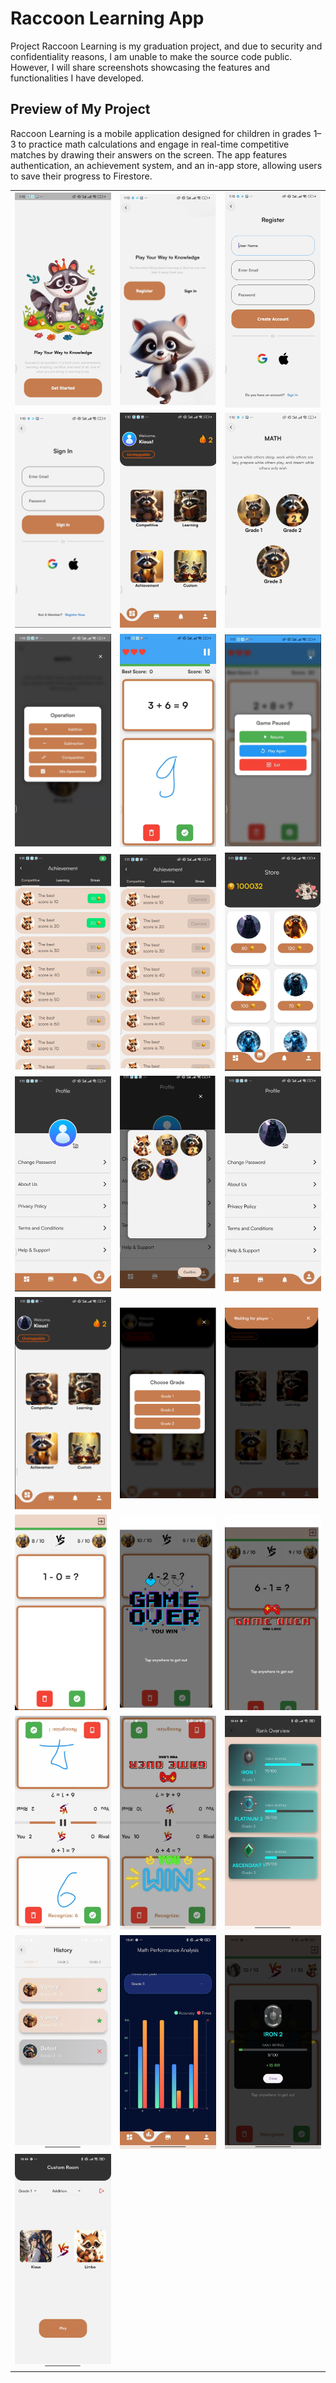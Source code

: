 # Raccoon Learning App
Project Raccoon Learning is my graduation project, and due to security and confidentiality reasons, I am unable to make the source code public. However, I will share screenshots showcasing the features and functionalities I have developed.
## Preview of My Project
Raccoon Learning is a mobile application designed for children in grades 1–3 to practice math calculations and engage in real-time competitive matches by drawing their answers on the screen. The app features authentication, an achievement system, and an in-app store, allowing users to save their progress to Firestore.

<table>
  <tr>
    <td><img src="learning_screenShot/project_img_1.png" alt="Intro Page 1" width="300"></td>
    <td><img src="learning_screenShot/project_img_2.png" alt="Intro Page 2" width="300"></td>
    <td><img src="learning_screenShot/project_img_3.png" alt="Intro Page 3" width="300"></td>
  </tr>
  <tr>
    <td><img src="learning_screenShot/project_img_4.png" alt="Intro Page 4" width="300"></td>
    <td><img src="learning_screenShot/project_img_5.png" alt="Home Page" width="300"></td>
    <td><img src="learning_screenShot/project_img_6.png" alt="Learning" width="300"></td>
  </tr>
  <tr>
    <td><img src="learning_screenShot/project_img_7.png" alt="Choose Mode" width="300"></td>
    <td><img src="learning_screenShot/project_img_8.png" alt="Playing" width="300"></td>
    <td><img src="learning_screenShot/project_img_9.png" alt="Pause Game" width="300"></td>
  </tr>
  <tr>
    <td><img src="learning_screenShot/project_img_10.png" alt="Achievement Page" width="300"></td>
    <td><img src="learning_screenShot/project_img_11.png" alt="Claimed Achievement" width="300"></td>
    <td><img src="learning_screenShot/project_img_12.png" alt="Store Page" width="300"></td>
  </tr>
  <tr>
    <td><img src="learning_screenShot/project_img_13.png" alt="Profile Page" width="300"></td>
    <td><img src="learning_screenShot/project_img_14.png" alt="Choose Avatar" width="300"></td>
    <td><img src="learning_screenShot/project_img_15.png" alt="Change Successful" width="300"></td>
  </tr>
  <tr>
    <td><img src="learning_screenShot/project_img_16.png" alt="Avatar Changed" width="300"></td>
    <td><img src="learning_screenShot/project_img_17.png" alt="Competitive Mode" width="300"></td>
    <td><img src="learning_screenShot/project_img_18.png" alt="Waiting Player" width="300"></td>
  </tr>
  <tr>
    <td><img src="learning_screenShot/project_img_19.png" alt="Gameplay Competitive" width="300"></td>
    <td><img src="learning_screenShot/project_img_20.png" alt="Win Interface" width="300"></td>
    <td><img src="learning_screenShot/project_img_21.png" alt="Lose Interface" width="300"></td>
  </tr>
  <tr>
    <td><img src="learning_screenShot/project_img_22.jpg" alt="Image 22" width="300"></td>
    <td><img src="learning_screenShot/project_img_23.jpg" alt="Image 23" width="300"></td>
    <td><img src="learning_screenShot/project_img_24.jpg" alt="Image 24" width="300"></td>
  </tr>
  <tr>
    <td><img src="learning_screenShot/project_img_25.jpg" alt="Image 25" width="300"></td>
    <td><img src="learning_screenShot/project_img_26.jpg" alt="Image 26" width="300"></td>
    <td><img src="learning_screenShot/project_img_27.jpg" alt="Image 27" width="300"></td>
  </tr>
  <tr>
    <td><img src="learning_screenShot/project_img_28.jpg" alt="Image 28" width="300"></td>
  </tr>
</table>